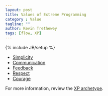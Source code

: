 ```yaml
---
layout: post
title: Values of Extreme Programming
category : Value
tagline: ""
author: Kevin Trethewey
tags: [flow, XP]
---
```

{% include JB/setup %}

* [Simplicity](/Value/Simplicity)
* [Communication](/Value/Communication)
* [Feedback](/Value/Feedback)
* [Respect](/Value/Respect)
* [Courage](/Value/Courage)


For more information, review the [XP archetype](/archetype/XP/).

